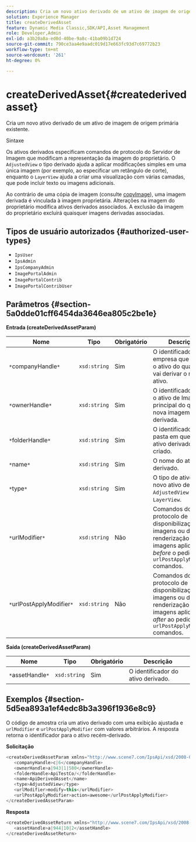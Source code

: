 ```yaml
---
description: Cria um novo ativo derivado de um ativo de imagem de origem primária existente.
solution: Experience Manager
title: createDerivedAsset
feature: Dynamic Media Classic,SDK/API,Asset Management
role: Developer,Admin
exl-id: a3b20a8a-ed0d-40be-9a8c-41ba09b1d724
source-git-commit: 790ce3aa4e9aadc019d17e663fc93d7c69772b23
workflow-type: tm+mt
source-wordcount: '261'
ht-degree: 0%

---
```


# createDerivedAsset{#createderivedasset}

Cria um novo ativo derivado de um ativo de imagem de origem primária existente.

Sintaxe

<!--<a id="section_FE43FF204ED644C2AC901AF45982E942"></a>-->

Os ativos derivados especificam comandos de protocolo do Servidor de Imagem que modificam a representação da imagem do proprietário. O `AdjustedView` o tipo derivado ajuda a aplicar modificações simples em uma única imagem (por exemplo, ao especificar um retângulo de corte), enquanto o `LayerView` ajuda a criar uma visualização com várias camadas, que pode incluir texto ou imagens adicionais.

Ao contrário de uma cópia de imagem (consulte [copyImage](../../../operations/c-operations-intro/c-methods/r-copy-image.md#reference-0785131e690b4ad08be69172023f35d0)), uma imagem derivada é vinculada à imagem proprietária. Alterações na imagem do proprietário modifica ativos derivados associados. A exclusão da imagem do proprietário excluirá quaisquer imagens derivadas associadas.

## Tipos de usuário autorizados {#authorized-user-types}

* `IpsUser`
* `IpsAdmin`
* `IpsCompanyAdmin`
* `ImagePortalAdmin`
* `ImagePortalContrib`
* `ImagePortalContribUser`

## Parâmetros {#section-5a0dde01cff6454da3646ea805c2be1e}

**Entrada (createDerivedAssetParam)**

| Nome | Tipo | Obrigatório | Descrição |
|---|---|---|---|
| `*`companyHandle`*` | `xsd:string` | Sim | O identificador para a empresa que contém o ativo do qual você vai derivar o novo ativo. |
| `*`ownerHandle`*` | `xsd:string` | Sim | O identificador para o ativo de Imagem principal do qual a nova imagem é derivada. |
| `*`folderHandle`*` | `xsd:string` | Sim | O identificador da pasta em que o novo ativo derivado é criado. |
| `*`name`*` | `xsd:string` | Sim | O nome do ativo derivado. |
| `*`type`*` | `xsd:string` | Sim | O tipo de ativo do novo ativo derivado: `AdjustedView` ou `LayerView`. |
| `*`urlModifier`*` | `xsd:string` | Não | Comandos do protocolo de disponibilização de imagens ou de renderização de imagens aplicados *before* o pedido ou `urlPostApplyModifier` comandos. |
| `*`urlPostApplyModifier`*` | `xsd:string` | Não | Comandos do protocolo de disponibilização de imagens ou de renderização de imagens aplicados *after* ao pedido ou `urlPostApplyModifier` comandos. |

**Saída (createDerivedAssetParam)**

| Nome | Tipo | Obrigatório | Descrição |
|---|---|---|---|
| `*`assetHandle`*` | `xsd:string` | Sim | O identificador do ativo derivado. |

## Exemplos {#section-5d5ea893a1ef4edc8b3a396f1936e8c9}

O código de amostra cria um ativo derivado com uma exibição ajustada e `urlModifier` e `urlPostApplyModifier` com valores arbitrários. A resposta retorna o identificador para o ativo recém-derivado.

**Solicitação**

```java
<createDerivedAssetParam xmlns="http://www.scene7.com/IpsApi/xsd/2008-01-15">
   <companyHandle>c|6</companyHandle>
   <ownerHandle>a|943|1|580</ownerHandle>
   <folderHandle>ApiTestCo/</folderHandle>
   <name>ApiDerivedAsset</name>
   <type>AdjustedView</type>
   <urlModifier>modify=this</urlModifier>
   <urlPostApplyModifier>action=awesome</urlPostApplyModifier>
</createDerivedAssetParam>
```

**Resposta**

```java
<createDerivedAssetReturn xmlns="http://www.scene7.com/IpsApi/xsd/2008-01-15">
   <assetHandle>a|944|10|2</assetHandle>
</createDerivedAssetReturn>
```
